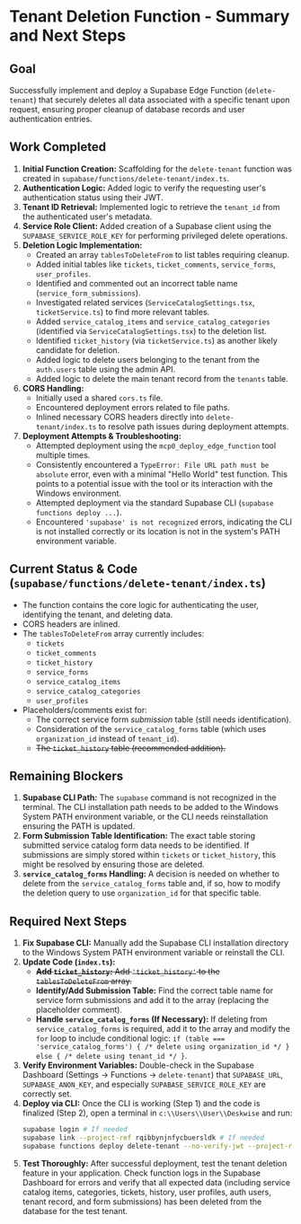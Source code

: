 # Tenant Deletion Function - Summary and Next Steps

## Goal

Successfully implement and deploy a Supabase Edge Function (`delete-tenant`) that securely deletes all data associated with a specific tenant upon request, ensuring proper cleanup of database records and user authentication entries.

## Work Completed

1.  **Initial Function Creation:** Scaffolding for the `delete-tenant` function was created in `supabase/functions/delete-tenant/index.ts`.
2.  **Authentication Logic:** Added logic to verify the requesting user's authentication status using their JWT.
3.  **Tenant ID Retrieval:** Implemented logic to retrieve the `tenant_id` from the authenticated user's metadata.
4.  **Service Role Client:** Added creation of a Supabase client using the `SUPABASE_SERVICE_ROLE_KEY` for performing privileged delete operations.
5.  **Deletion Logic Implementation:**
    *   Created an array `tablesToDeleteFrom` to list tables requiring cleanup.
    *   Added initial tables like `tickets`, `ticket_comments`, `service_forms`, `user_profiles`.
    *   Identified and commented out an incorrect table name (`service_form_submissions`).
    *   Investigated related services (`ServiceCatalogSettings.tsx`, `ticketService.ts`) to find more relevant tables.
    *   Added `service_catalog_items` and `service_catalog_categories` (identified via `ServiceCatalogSettings.tsx`) to the deletion list.
    *   Identified `ticket_history` (via `ticketService.ts`) as another likely candidate for deletion.
    *   Added logic to delete users belonging to the tenant from the `auth.users` table using the admin API.
    *   Added logic to delete the main tenant record from the `tenants` table.
6.  **CORS Handling:**
    *   Initially used a shared `cors.ts` file.
    *   Encountered deployment errors related to file paths.
    *   Inlined necessary CORS headers directly into `delete-tenant/index.ts` to resolve path issues during deployment attempts.
7.  **Deployment Attempts & Troubleshooting:**
    *   Attempted deployment using the `mcp0_deploy_edge_function` tool multiple times.
    *   Consistently encountered a `TypeError: File URL path must be absolute` error, even with a minimal "Hello World" test function. This points to a potential issue with the tool or its interaction with the Windows environment.
    *   Attempted deployment via the standard Supabase CLI (`supabase functions deploy ...`).
    *   Encountered `'supabase' is not recognized` errors, indicating the CLI is not installed correctly or its location is not in the system's PATH environment variable.

## Current Status & Code (`supabase/functions/delete-tenant/index.ts`)

*   The function contains the core logic for authenticating the user, identifying the tenant, and deleting data.
*   CORS headers are inlined.
*   The `tablesToDeleteFrom` array currently includes:
    *   `tickets`
    *   `ticket_comments`
    *   `ticket_history`
    *   `service_forms`
    *   `service_catalog_items`
    *   `service_catalog_categories`
    *   `user_profiles`
*   Placeholders/comments exist for:
    *   The correct service form *submission* table (still needs identification).
    *   Consideration of the `service_catalog_forms` table (which uses `organization_id` instead of `tenant_id`).
    *   ~~The `ticket_history` table (recommended addition).~~

## Remaining Blockers

1.  **Supabase CLI Path:** The `supabase` command is not recognized in the terminal. The CLI installation path needs to be added to the Windows System PATH environment variable, or the CLI needs reinstallation ensuring the PATH is updated.
2.  **Form Submission Table Identification:** The exact table storing submitted service catalog form data needs to be identified. If submissions are simply stored within `tickets` or `ticket_history`, this might be resolved by ensuring those are deleted.
3.  **`service_catalog_forms` Handling:** A decision is needed on whether to delete from the `service_catalog_forms` table and, if so, how to modify the deletion query to use `organization_id` for that specific table.

## Required Next Steps

1.  **Fix Supabase CLI:** Manually add the Supabase CLI installation directory to the Windows System PATH environment variable or reinstall the CLI.
2.  **Update Code (`index.ts`):**
    *   ~~**Add `ticket_history`:** Add `'ticket_history'` to the `tablesToDeleteFrom` array.~~
    *   **Identify/Add Submission Table:** Find the correct table name for service form submissions and add it to the array (replacing the placeholder comment).
    *   **Handle `service_catalog_forms` (If Necessary):** If deleting from `service_catalog_forms` is required, add it to the array and modify the `for` loop to include conditional logic: `if (table === 'service_catalog_forms') { /* delete using organization_id */ } else { /* delete using tenant_id */ }`.
3.  **Verify Environment Variables:** Double-check in the Supabase Dashboard (Settings -> Functions -> `delete-tenant`) that `SUPABASE_URL`, `SUPABASE_ANON_KEY`, and especially `SUPABASE_SERVICE_ROLE_KEY` are correctly set.
4.  **Deploy via CLI:** Once the CLI is working (Step 1) and the code is finalized (Step 2), open a terminal in `c:\\Users\\User\\Deskwise` and run:
    ```bash
    supabase login # If needed
    supabase link --project-ref rqibbynjnfycbuersldk # If needed
    supabase functions deploy delete-tenant --no-verify-jwt --project-ref rqibbynjnfycbuersldk
    ```
5.  **Test Thoroughly:** After successful deployment, test the tenant deletion feature in your application. Check function logs in the Supabase Dashboard for errors and verify that all expected data (including service catalog items, categories, tickets, history, user profiles, auth users, tenant record, and form submissions) has been deleted from the database for the test tenant.